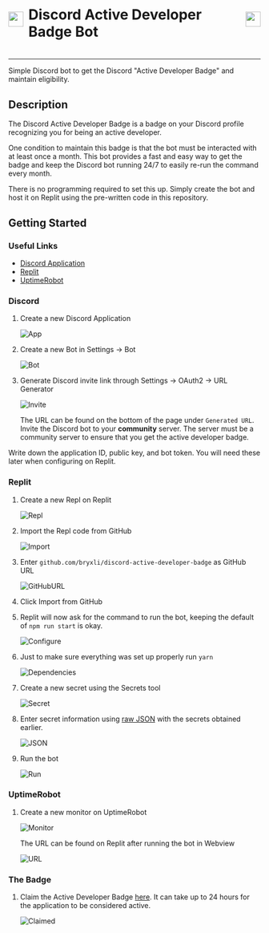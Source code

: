 <div style="display: flex; align-items: center;">
  <img src="public/badge.svg" style="margin-right: 10px;" width="30" height="30">
  <span><h2 style="font-size: 2em">Discord Active Developer Badge Bot</h2></span>
  <img src="public/badge.svg" style="margin-left: 10px;" width="30" height="30">
</div>

---

Simple Discord bot to get the Discord "Active Developer Badge" and maintain eligibility.

## Description

The Discord Active Developer Badge is a badge on your Discord profile recognizing you for being an active developer.

One condition to maintain this badge is that the bot must be interacted with at least once a month. This bot provides a fast and easy way to get the badge and keep the Discord bot running 24/7 to easily re-run the command every month.

There is no programming required to set this up. Simply create the bot and host it on Replit using the pre-written code in this repository.

## Getting Started

### Useful Links

* [Discord Application](https://discord.com/developers/applications)
* [Replit](https://replit.com/)
* [UptimeRobot](https://uptimerobot.com/dashboard?ref=website-header#mainDashboard)

### Discord

1. Create a new Discord Application

    ![App](public/create_application.png)

2. Create a new Bot in Settings &rarr; Bot

    ![Bot](public/create_bot.png)

3. Generate Discord invite link through Settings &rarr; OAuth2 &rarr; URL Generator

    ![Invite](public/scopes.png)

    The URL can be found on the bottom of the page under `Generated URL`. Invite the Discord bot to your **community** server. The server must be a community server to ensure that you get the active developer badge.

Write down the application ID, public key, and bot token. You will need these later when configuring on Replit.

### Replit

1. Create a new Repl on Replit

    ![Repl](public/create_repl.png)

2. Import the Repl code from GitHub

    ![Import](public/import_from_github.png)

3. Enter `github.com/bryxli/discord-active-developer-badge` as GitHub URL

    ![GitHubURL](public/enter_github_url.png)

4. Click Import from GitHub

5. Replit will now ask for the command to run the bot, keeping the default of `npm run start` is okay.

    ![Configure](public/configure_run.png)

6. Just to make sure everything was set up properly run `yarn`

    ![Dependencies](public/dependencies.png)

7. Create a new secret using the Secrets tool

    ![Secret](public/secrets.png)

8. Enter secret information using [raw JSON](/secret.json) with the secrets obtained earlier.

    ![JSON](public/json.png)

9. Run the bot

    ![Run](public/run.png)

### UptimeRobot

1. Create a new monitor on UptimeRobot

    ![Monitor](public/new_monitor.png)

    The URL can be found on Replit after running the bot in Webview

    ![URL](public/webview.png)

### The Badge

1. Claim the Active Developer Badge [here](https://discord.com/developers/active-developer). It can take up to 24 hours for the application to be considered active.

    ![Claimed](public/claimed.png)